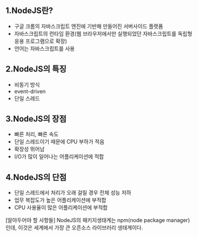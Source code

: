 1.NodeJS란?
- 
- 구글 크롬의 자바스크립트 엔진에 기반해 만들어진 서버사이드 플랫폼
- 자바스크립트의 런타임 환경(웹 브라우저에서만 실행되었던 자바스크립트를 독립형 응용 프로그램으로 확장)
- 언어는 자바스크립트를 사용

2.NodeJS의 특징
- 
- 비동기 방식
- event-driven
- 단일 스레드

3.NodeJS의 장점
-
- 빠른 처리, 빠른 속도
- 단일 스레드이기 때문에 CPU 부하가 적음
- 확장성 뛰어남
- I/O가 많이 일어나는 어플리케이션에 적합

4.NodeJS의 단점
-
- 단일 스레드에서 처리가 오래 걸릴 경우 전체 성능 저하
- 업무 복잡도가 높은 어플리케이션에 부적합
- CPU 사용율이 많은 어플리케이션에 부적합



[알아두어야 할 사항들]
NodeJS의 패키지생태계는 npm(node package manager)인데, 이것은 세계에서 가장 큰 오픈소스 라이브러리 생태계이다.
